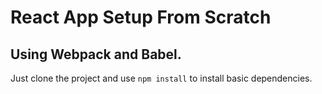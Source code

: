 # React App Setup From Scratch
## Using Webpack and Babel.

Just clone the project and use `npm install` to install basic dependencies.
